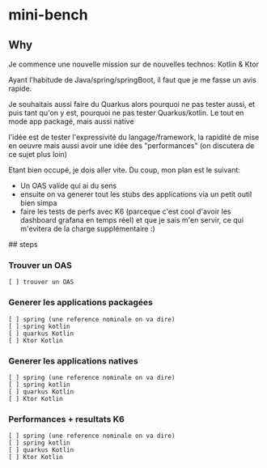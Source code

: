 # mini-bench

## Why

Je commence une nouvelle mission sur de nouvelles technos: Kotlin & Ktor

Ayant l'habitude de Java/spring/springBoot, il faut que je me fasse un avis rapide.

Je souhaitais aussi faire du Quarkus alors pourquoi ne pas tester aussi, et puis tant qu'on y est, pourquoi ne pas tester Quarkus/kotlin. Le tout en mode app packagé, mais aussi native

l'idée est de tester l'expressivité du langage/framework, la rapidité de mise en oeuvre mais aussi avoir une idée des "performances" (on discutera de ce sujet plus loin)

Etant bien occupé, je dois aller vite. Du coup, mon plan est le suivant:

- Un OAS valide qui ai du sens
- ensuite on va generer tout les stubs des applications via un petit outil bien simpa
- faire les tests de perfs avec K6 (parceque c'est cool d'avoir les dashboard grafana en temps réel) et que je sais m'en servir, ce qui m'evitera de la charge supplémentaire :)

## steps

### Trouver un OAS
    
    [ ] trouver un OAS 
    
### Generer les applications packagées

    [ ] spring (une reference nominale on va dire)
    [ ] spring kotlin
    [ ] quarkus Kotlin
    [ ] Ktor Kotlin

### Generer les applications natives

    [ ] spring (une reference nominale on va dire)
    [ ] spring kotlin
    [ ] quarkus Kotlin
    [ ] Ktor Kotlin

### Performances + resultats K6

    [ ] spring (une reference nominale on va dire)
    [ ] spring kotlin
    [ ] quarkus Kotlin
    [ ] Ktor Kotlin 